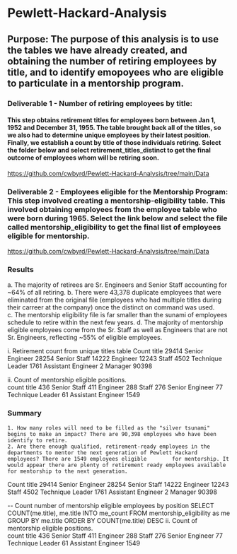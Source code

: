 # Pewlett-Hackard-Analysis
## Purpose: The purpose of this analysis is to use the tables we have already created, and obtaining the number of retiring employees by title, and to identify emopoyees who are eligible to particulate in a mentorship program. 
### Deliverable 1 - Number of retiring employees by title: 
#### This step obtains retirement titles for employees born between Jan 1, 1952 and December 31, 1955. The table brought back all of the titles, so we also had to determine unique employees by their latest position. Finally, we establish a count by title of those individuals retiring. Select the folder below and select retirement_titles_distinct to get the final outcome of employees whom will be retiring soon. 

https://github.com/cwbyrd/Pewlett-Hackard-Analysis/tree/main/Data


### Deliverable 2 - Employees eligible for the Mentorship Program: This step involved creating a mentorship-eligibility table. This involved obtaining employees from the employee table who were born during 1965. Select the link below and select the file called mentorship_eligibility to get the final list of employees eligible for mentorship. 

https://github.com/cwbyrd/Pewlett-Hackard-Analysis/tree/main/Data

### Results
 a. The majority of retirees are Sr. Engineers and Senior Staff accounting for ~64% of all retiring. 
 b. There were 43,378 duplicate employees that were eliminated from the original file (employees who had multiple titles during their carreer at the company) once the distinct on command was used.  
 c. The mentorship eligibility file is far smaller than the sunami of employees schedule to retire within the next few years. 
 d. The majority of mentorship eligible employees come from the Sr. Staff as well as Engineers that are not Sr. Engineers, reflecting ~55% of eligible employees. 
 
 i. Retirement count from unique titles table
 Count    	title
29414	Senior Engineer
28254	Senior Staff
14222	Engineer
12243	Staff
4502	Technique Leader
1761	Assistant Engineer
2	Manager
90398	




ii. Count of mentorship eligible positions.   
count	title
436	Senior Staff
411	Engineer
288	Staff
276	Senior Engineer
77	Technique Leader
61	Assistant Engineer
1549 
 
 
 
 ### Summary
    1. How many roles will need to be filled as the "silver tsunami" begins to make an impact? There are 90,398 employees who have been identify to retire. 
    2. Are there enough qualified, retirement-ready employees in the departments to mentor the next generation of Pewlett Hackard employees? There are 1549 employees eligible        for mentorship. It would appear there are plenty of retirement ready employees available for mentorship to the next generation.  
       
Count    	title
29414	Senior Engineer
28254	Senior Staff
14222	Engineer
12243	Staff
4502	Technique Leader
1761	Assistant Engineer
2	Manager
90398	
   
-- Count number of mentorship eligible employees by position
SELECT COUNT(me.title), me.title
INTO me_count
FROM mentorship_eligibility as me
GROUP BY me.title
ORDER BY COUNT(me.title) DESC
ii. Count of mentorship eligible positions.   
count	title
436	Senior Staff
411	Engineer
288	Staff
276	Senior Engineer
77	Technique Leader
61	Assistant Engineer
1549 
